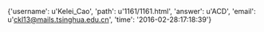 {'username': u'Kelei_Cao', 'path': u'1161/1161.html', 'answer': u'ACD', 'email': u'ckl13@mails.tsinghua.edu.cn', 'time': '2016-02-28:17:18:39'}